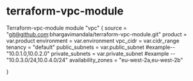 # terraform-vpc-module
Terraform-vpc-module
module "vpc" {
  source = "git@github.com:bhargavimandala/terraform-vpc-module.git"
  product = var.product
  environment = var.environment
  vpc_cidr = var.cidr_range
  tenancy = "default"
  public_subnets = var.public_subnet #example--  "10.0.1.0,10.0.2.0"
  private_subnets = var.private_subnet #example -- "10.0.3.0/24,10.0.4.0/24"
  availability_zones = "eu-west-2a,eu-west-2b"

}
